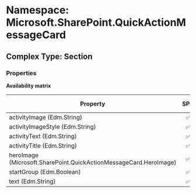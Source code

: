 # Namespace: Microsoft.SharePoint.QuickActionMessageCard

## Complex Type: Section

### Properties

**Availability matrix**

Property | SPO | SP 2019 | SP 2016 | SP 2013
----------|:---:|:-------:|:-------:|:-------:
activityImage (Edm.String) | ✅ | ✅ | ❌ | ❌
activityImageStyle (Edm.String) | ✅ | ✅ | ❌ | ❌
activityText (Edm.String) | ✅ | ✅ | ❌ | ❌
activityTitle (Edm.String) | ✅ | ✅ | ❌ | ❌
heroImage (Microsoft.SharePoint.QuickActionMessageCard.HeroImage) | ✅ | ✅ | ❌ | ❌
startGroup (Edm.Boolean) | ✅ | ✅ | ❌ | ❌
text (Edm.String) | ✅ | ✅ | ❌ | ❌